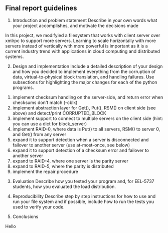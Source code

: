 ## Final report guidelines

1. Introduction and problem statement
   Describe in your own words what your project accomplishes, and motivate the decisions made

In this project, we modifyied a filesystem that works with client server over xmlrpc to support more servers. Learning to scale horizontally with more servers instead of vertically with more powerful is important as it is a current industry trend with applications in cloud computing and distributed systems.

2. Design and implementation
   Include a detailed description of your design and how you decided to implement everything from the corruption of data, virtual-to-physical block translation, and handling failures. Use subsections for highlighting the major changes for each of the python programs.

1) implement checksum handling on the server-side, and return error when checksums don't match (-cblk)
2) implement abstraction layer for Get(), Put(), RSM() on client side (see above) and detect/print CORRUPTED_BLOCK
3) implement support to connect to multiple servers on the client side (hint: you can use a dict for block_server)
4) implement RAID-0, where data is Put() to all servers, RSM() to server 0, and Get() from any server
5) expand it to support detection when a server is disconnected and failover to another server (use at-most-once, see below)
6) expand it to support detection of a checksum error and failover to another server
7) expand to RAID-4, where one server is the parity server
8) expand to RAID-5, where the parity is distributed
9) implement the repair procedure

3. Evaluation
   Describe how you tested your program and, for EEL-5737 students, how you evaluated the load distribution.

4. Reproducibility
   Describe step by step instructions for how to use and run your file system and if possible, include how to run the tests you used to verify your code.

5. Conclusions

Hello
